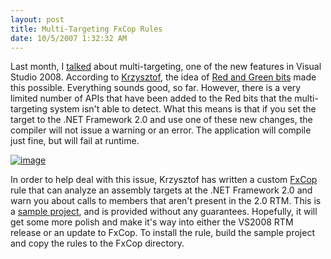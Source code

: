 ```yaml
---
layout: post
title: Multi-Targeting FxCop Rules
date: 10/5/2007 1:32:32 AM
---
```


Last month, I [talked](http://geekswithblogs.net/sdorman/archive/2007/09/30/Visual-Studio-2008-Multi-targeting.aspx) about multi-targeting, one of the new features in Visual Studio 2008. According to [Krzysztof](http://blogs.msdn.com/kcwalina/archive/2007/10/02/Multi_2D00_TargetingAndFxCop.aspx), the idea of [Red and Green bits](http://www.danielmoth.com/Blog/2007/06/net-framework-35.html) made this possible. Everything sounds good, so far. However, there is a very limited number of APIs that have been added to the Red bits that the multi-targeting system isn't able to detect. What this means is that if you set the target to the .NET Framework 2.0 and use one of these new changes, the compiler will not issue a warning or an error. The application will compile just fine, but will fail at runtime.

[![image](http://gwb.blob.core.windows.net/sdorman/WindowsLiveWriter/MultiTargetingFxCopRules_FE4/image_thumb.png)](http://gwb.blob.core.windows.net/sdorman/WindowsLiveWriter/MultiTargetingFxCopRules_FE4/image_2.png) 

In order to help deal with this issue, Krzysztof has written a custom [FxCop](http://www.gotdotnet.com/Team/FxCop/) rule that can analyze an assembly targets at the .NET Framework 2.0 and warn you about calls to members that aren't present in the 2.0 RTM. This is a [sample project](http://blogs.msdn.com/kcwalina/attachment/5249710.ashx), and is provided without any guarantees. Hopefully, it will get some more polish and make it's way into either the VS2008 RTM release or an update to FxCop. To install the rule, build the sample project and copy the rules to the FxCop directory.
